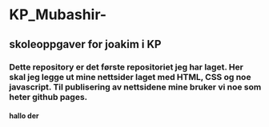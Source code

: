 # KP_Mubashir-

## skoleoppgaver for joakim i KP

### Dette repository er det første repositoriet jeg har laget. Her skal jeg legge ut mine nettsider laget med HTML, CSS og noe javascript. Til publisering av nettsidene mine bruker vi noe som heter github pages. 
#### hallo der
